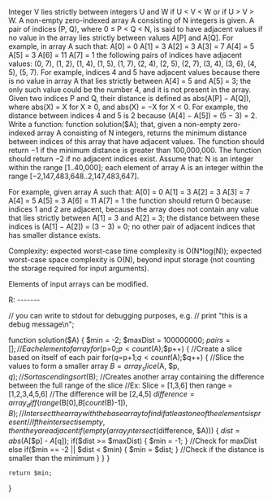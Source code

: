 Integer V lies strictly between integers U and W if U < V < W or if U > V > W.
A non-empty zero-indexed array A consisting of N integers is given. A pair of indices (P, Q), where 0 ≤ P < Q < N, is said to have adjacent values if no value in the array lies strictly between values A[P] and A[Q].
For example, in array A such that:
  A[0] = 0
  A[1] = 3
  A[2] = 3
  A[3] = 7
  A[4] = 5
  A[5] = 3
  A[6] = 11
  A[7] = 1
the following pairs of indices have adjacent values:
  (0, 7),   (1, 2),   (1, 4),
  (1, 5),   (1, 7),   (2, 4),
  (2, 5),   (2, 7),   (3, 4),
  (3, 6),   (4, 5),   (5, 7).
For example, indices 4 and 5 have adjacent values because there is no value in array A that lies strictly between A[4] = 5 and A[5] = 3; the only such value could be the number 4, and it is not present in the array.
Given two indices P and Q, their distance is defined as abs(A[P] − A[Q]), where abs(X) = X for X ≥ 0, and abs(X) = −X for X < 0. For example, the distance between indices 4 and 5 is 2 because (A[4] − A[5]) = (5 − 3) = 2.
Write a function:
function solution($A);
that, given a non-empty zero-indexed array A consisting of N integers, returns the minimum distance between indices of this array that have adjacent values. The function should return −1 if the minimum distance is greater than 100,000,000. The function should return −2 if no adjacent indices exist.
Assume that:
N is an integer within the range [1..40,000];
each element of array A is an integer within the range [−2,147,483,648..2,147,483,647].

For example, given array A such that:
  A[0] =  0
  A[1] =  3
  A[2] =  3
  A[3] =  7
  A[4] =  5
  A[5] =  3
  A[6] = 11
  A[7] =  1
the function should return 0 because:
indices 1 and 2 are adjacent, because the array does not contain any value that lies strictly between A[1] = 3 and A[2] = 3;
the distance between these indices is (A[1] − A[2]) = (3 − 3) = 0;
no other pair of adjacent indices that has smaller distance exists.

Complexity:
expected worst-case time complexity is O(N*log(N));
expected worst-case space complexity is O(N), beyond input storage (not counting the storage required for input arguments).

Elements of input arrays can be modified.

R: -------

// you can write to stdout for debugging purposes, e.g.
// print "this is a debug message\n";

function solution($A) {
    $min = -2;
    $maxDist = 100000000;
    $pairs = [];
    //Each element of array
    for($p=0;$p<count($A);$p++) {
        //Create a slice based on itself of each pair
        for($q=$p+1;$q<count($A);$q++) {
            //Slice the values to form a smaller array
            $B = array_slice($A, $p, $q);
            //Sort ascending
            sort($B);
            //Creates another array containing the difference between the full range of the slice
            //Ex: Slice = [1,3,6] then range = [1,2,3,4,5,6]
            //The difference will be [2,4,5]
            $difference = array_diff(range($B[0],$B[count($B)-1]), $B);
            //Intersect the array with the base array to find if at least one of the elements is present
            //If the intersect is empty, then they are adjacent
            if(empty(array_intersect($difference, $A))) {
                $dist = abs($A[$p] - $A[$q]);
                if($dist >= $maxDist) { $min = -1; } //Check for maxDist
                else if($min == -2 || $dist < $min) { $min = $dist; } //Check if the distance is smaller than the minimum
            }
        }
    }
    
    return $min;
            
}
